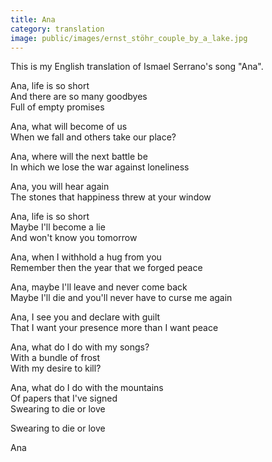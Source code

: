 ```yaml
---
title: Ana
category: translation
image: public/images/ernst_stöhr_couple_by_a_lake.jpg
---
```

This is my English translation of Ismael Serrano's song "Ana".  

Ana, life is so short  
And there are so many goodbyes  
Full of empty promises  

Ana, what will become of us  
When we fall and others take our place?  

Ana, where will the next battle be  
In which we lose the war against loneliness  

Ana, you will hear again  
The stones that happiness threw at your window  

Ana, life is so short  
Maybe I'll become a lie  
And won't know you tomorrow  

Ana, when I withhold a hug from you  
Remember then the year that we forged peace  

Ana, maybe I'll leave and never come back  
Maybe I'll die and you'll never have to curse me again  

Ana, I see you and declare with guilt  
That I want your presence more than I want peace  

Ana, what do I do with my songs?  
With a bundle of frost  
With my desire to kill?  

Ana, what do I do with the mountains  
Of papers that I've signed  
Swearing to die or love  

Swearing to die or love  

Ana